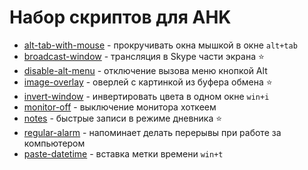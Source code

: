 # Набор скриптов для AHK

* [alt-tab-with-mouse](./alt-tab-with-mouse) - прокручивать окна мышкой в окне `alt+tab`
* [broadcast-window](./broadcast-window) - трансляция в Skype части экрана :star:
* [disable-alt-menu](./disable-alt-menu) - отключение вызова меню кнопкой Alt
* [image-overlay](./image-overlay) - оверлей с картинкой из буфера обмена :star:
* [invert-window](./invert-window) - инвертировать цвета в одном окне `win+i`
* [monitor-off](./monitor-off) - выключение монитора хоткеем
* [notes](./notes) - быстрые записи в режиме дневника :star:
* [regular-alarm](./regular-alarm) - напоминает делать перерывы при работе за компьютером
* [paste-datetime](./paste-datetime) - вставка метки времени `win+t`
